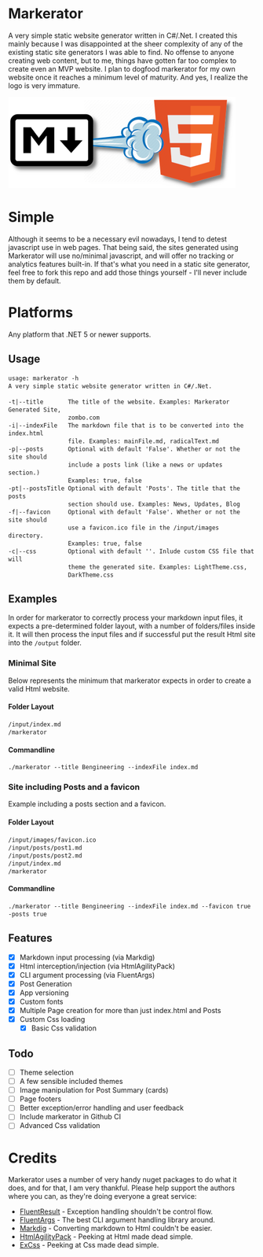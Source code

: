 # Markerator
A very simple static website generator written in C#/.Net. I created this mainly because I was disappointed at the sheer complexity of any of the existing static site generators I was able to find. No offense to anyone creating web content, but to me, things have gotten far too complex to create even an MVP website. I plan to dogfood markerator for my own website once it reaches a minimum level of maturity. And yes, I realize the logo is very immature.

![Markerator Logo](docs/images/markerator_logo_small.png)

# Simple
Although it seems to be a necessary evil nowadays, I tend to detest javascript use in web pages. That being said, the sites generated using Markerator will use no/minimal javascript, and will offer no tracking or analytics features built-in. If that's what you need in a static site generator, feel free to fork this repo and add those things yourself - I'll never include them by default.

# Platforms
Any platform that .NET 5 or newer supports.

## Usage
```
usage: markerator -h
A very simple static website generator written in C#/.Net.

-t|--title       The title of the website. Examples: Markerator Generated Site, 
                 zombo.com
-i|--indexFile   The markdown file that is to be converted into the index.html 
                 file. Examples: mainFile.md, radicalText.md
-p|--posts       Optional with default 'False'. Whether or not the site should 
                 include a posts link (like a news or updates section.) 
                 Examples: true, false
-pt|--postsTitle Optional with default 'Posts'. The title that the posts 
                 section should use. Examples: News, Updates, Blog
-f|--favicon     Optional with default 'False'. Whether or not the site should 
                 use a favicon.ico file in the /input/images directory. 
                 Examples: true, false
-c|--css         Optional with default ''. Inlude custom CSS file that will 
                 theme the generated site. Examples: LightTheme.css, 
                 DarkTheme.css
```

## Examples
In order for markerator to correctly process your markdown input files, it expects a pre-determined folder layout, with a number of folders/files inside it. It will then process the input files and if successful put the result Html site into the `/output` folder.

### Minimal Site
Below represents the minimum that markerator expects in order to create a valid Html website.
#### Folder Layout
```
/input/index.md
/markerator
```

#### Commandline
```
./markerator --title Bengineering --indexFile index.md
```

### Site including Posts and a favicon
Example including a posts section and a favicon.

#### Folder Layout
```
/input/images/favicon.ico
/input/posts/post1.md
/input/posts/post2.md
/input/index.md
/markerator
```

#### Commandline
```
./markerator --title Bengineering --indexFile index.md --favicon true -posts true
```

## Features
- [x] Markdown input processing (via Markdig)
- [x] Html interception/injection (via HtmlAgilityPack)
- [x] CLI argument processing (via FluentArgs)
- [x] Post Generation
- [x] App versioning
- [x] Custom fonts
- [x] Multiple Page creation for more than just index.html and Posts
- [x] Custom Css loading
	- [x] Basic Css validation

## Todo
- [ ] Theme selection
- [ ] A few sensible included themes
- [ ] Image manipulation for Post Summary (cards)
- [ ] Page footers
- [ ] Better exception/error handling and user feedback
- [ ] Include markerator in Github CI
- [ ] Advanced Css validation

# Credits
Markerator uses a number of very handy nuget packages to do what it does, and for that, I am very thankful. Please help support the authors where you can, as they're doing everyone a great service:

* [FluentResult](https://github.com/altmann/FluentResults) - Exception handling shouldn't be control flow.
* [FluentArgs](https://github.com/kutoga/FluentArgs) - The best CLI argument handling library around.
* [Markdig](https://github.com/xoofx/markdig) - Converting markdown to Html couldn't be easier.
* [HtmlAgilityPack](https://github.com/zzzprojects/html-agility-pack) - Peeking at Html made dead simple.
* [ExCss](https://github.com/TylerBrinks/ExCSS) - Peeking at Css made dead simple.

